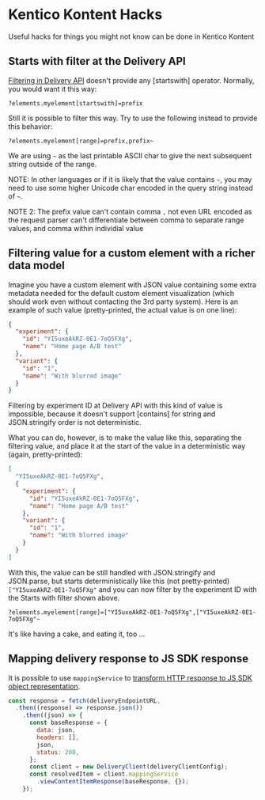# Kentico Kontent Hacks

Useful hacks for things you might not know can be done in Kentico Kontent

## Starts with filter at the Delivery API

[Filtering in Delivery API](https://docs.kontent.ai/reference/kentico-kontent-apis-overview#content-filtering) doesn't provide any [startswith] operator. Normally, you would want it this way:

```plain
?elements.myelement[startswith]=prefix
```

Still it is possible to filter this way. Try to use the following instead to provide this behavior:

```plain
?elements.myelement[range]=prefix,prefix~
```

We are using `~` as the last printable ASCII char to give the next subsequent string outside of the range.

NOTE: In other languages or if it is likely that the value contains `~`, you may need to use some higher Unicode char encoded in the query string instead of `~`.

NOTE 2: The prefix value can't contain comma `,` not even URL encoded as the request parser can't differentiate between comma to separate range values, and comma within individial value

## Filtering value for a custom element with a richer data model

Imagine you have a custom element with JSON value containing some extra metadata needed for the default custom element visualization (which should work even without contacting the 3rd party system). Here is an example of such value (pretty-printed, the actual value is on one line):

```json
{
  "experiment": {
    "id": "YI5uxeAkRZ-0E1-7oQ5FXg",
    "name": "Home page A/B test"
  },
  "variant": {
    "id": "1",
    "name": "With blurred image"
  }
}
```

Filtering by experiment ID at Delivery API with this kind of value is impossible, because it doesn't support [contains] for string and  JSON.stringify order is not deterministic.

What you can do, however, is to make the value like this, separating the filtering value, and place it at the start of the value in a deterministic way (again, pretty-printed):

```json
[
  "YI5uxeAkRZ-0E1-7oQ5FXg",
  {
    "experiment": {
      "id": "YI5uxeAkRZ-0E1-7oQ5FXg",
      "name": "Home page A/B test"
    },
    "variant": {
      "id": "1",
      "name": "With blurred image"
    }
  }
]
```

With this, the value can be still handled with JSON.stringify and JSON.parse, but starts deterministically like this (not pretty-printed) `["YI5uxeAkRZ-0E1-7oQ5FXg"` and you can now filter by the experiment ID with the Starts with filter shown above.

```plain
?elements.myelement[range]=["YI5uxeAkRZ-0E1-7oQ5FXg",["YI5uxeAkRZ-0E1-7oQ5FXg"~
```

It's like having a cake, and eating it, too ...

## Mapping delivery response to JS SDK response

It is possible to use `mappingService` to [transform HTTP response to JS SDK object representation](https://github.com/Kentico/kontent-delivery-sdk-js/pull/218/files).

```js
const response = fetch(deliveryEndpointURL,
  .then((response) => response.json())
    .then((json) => {
      const baseResponse = {
        data: json,
        headers: [],
        json,
        status: 200,
      };
      const client = new DeliveryClient(deliveryClientConfig);
      const resolvedItem = client.mappingService
        .viewContentItemResponse(baseResponse, {});
    });
```
